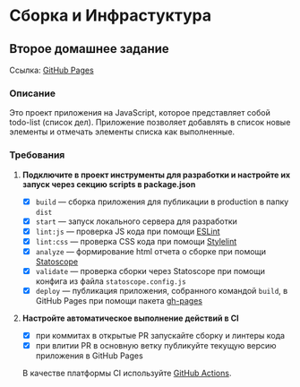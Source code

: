 # Сборка и Инфрастуктура

## Второе домашнее задание

Ссылка: [GitHub Pages](https://germanivanov0719.github.io/shri_simple_template/)

### Описание

Это проект приложения на JavaScript, которое представляет собой todo-list (список дел). Приложение позволяет добавлять в список новые элементы и отмечать элементы списка как выполненные.

### Требования

1. **Подключите в проект инструменты для разработки и настройте их запуск через секцию scripts в package.json**

   - [x] `build` — сборка приложения для публикации в production в папку `dist`
   - [x] `start` — запуск локального сервера для разработки
   - [x] `lint:js` — проверка JS кода при помощи [ESLint](https://eslint.org)
   - [x] `lint:css` — проверка CSS кода при помощи [Stylelint](https://stylelint.io)
   - [x] `analyze` — формирование html отчета о сборке при помощи [Statoscope](http://statoscope.tech)
   - [x] `validate` — проверка сборки через Statoscope при помощи конфига из файла `statoscope.config.js`
   - [x] `deploy` — публикация приложения, собранного командой `build`, в GitHub Pages при помощи пакета [gh-pages](https://www.npmjs.com/package/gh-pages)

2. **Настройте автоматическое выполнение действий в CI**

   - [x] при коммитах в открытые PR запускайте сборку и линтеры кода
   - [x] при влитии PR в основную ветку публикуйте текущую версию приложения в GitHub Pages

   В качестве платформы CI используйте [GitHub Actions](https://docs.github.com/en/actions).
